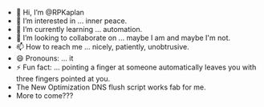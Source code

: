 - 👋 Hi, I’m @RPKaplan
- 👀 I’m interested in ... inner peace.
- 🌱 I’m currently learning ... automation.
- 💞️ I’m looking to collaborate on ... maybe I am and maybe I'm not.
- 📫 How to reach me ... nicely, patiently, unobtrusive. 
- 😄 Pronouns: ... it
- ⚡ Fun fact: ... pointing a finger at someone automatically leaves you with three fingers pointed at you.
- The New Optimization DNS flush script works fab for me.
- More to come???

<!---
RPKaplan/RPKaplan is a ✨ special ✨ repository because its `README.md` (this file) appears on your GitHub profile.
You can click the Preview link to take a look at your changes.
--->
